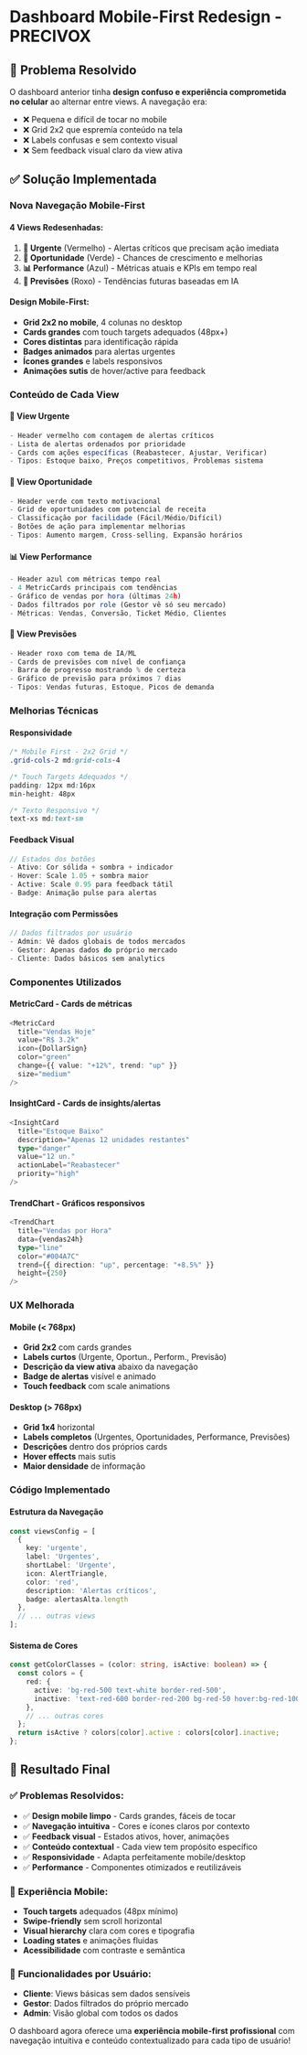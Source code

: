 # Dashboard Mobile-First Redesign - PRECIVOX

## 🎯 Problema Resolvido

O dashboard anterior tinha **design confuso e experiência comprometida no celular** ao alternar entre views. A navegação era:
- ❌ Pequena e difícil de tocar no mobile
- ❌ Grid 2x2 que espremía conteúdo na tela
- ❌ Labels confusas e sem contexto visual
- ❌ Sem feedback visual claro da view ativa

## ✅ Solução Implementada

### **Nova Navegação Mobile-First**

#### **4 Views Redesenhadas:**
1. **🚨 Urgente** (Vermelho) - Alertas críticos que precisam ação imediata
2. **🎯 Oportunidade** (Verde) - Chances de crescimento e melhorias
3. **📊 Performance** (Azul) - Métricas atuais e KPIs em tempo real  
4. **🧠 Previsões** (Roxo) - Tendências futuras baseadas em IA

#### **Design Mobile-First:**
- **Grid 2x2 no mobile**, 4 colunas no desktop
- **Cards grandes** com touch targets adequados (48px+)
- **Cores distintas** para identificação rápida
- **Badges animados** para alertas urgentes
- **Ícones grandes** e labels responsivos
- **Animações sutis** de hover/active para feedback

### **Conteúdo de Cada View**

#### **🚨 View Urgente**
```typescript
- Header vermelho com contagem de alertas críticos
- Lista de alertas ordenados por prioridade
- Cards com ações específicas (Reabastecer, Ajustar, Verificar)
- Tipos: Estoque baixo, Preços competitivos, Problemas sistema
```

#### **🎯 View Oportunidade**  
```typescript
- Header verde com texto motivacional
- Grid de oportunidades com potencial de receita
- Classificação por facilidade (Fácil/Médio/Difícil)
- Botões de ação para implementar melhorias
- Tipos: Aumento margem, Cross-selling, Expansão horários
```

#### **📊 View Performance**
```typescript
- Header azul com métricas tempo real
- 4 MetricCards principais com tendências
- Gráfico de vendas por hora (últimas 24h)
- Dados filtrados por role (Gestor vê só seu mercado)
- Métricas: Vendas, Conversão, Ticket Médio, Clientes
```

#### **🧠 View Previsões**
```typescript
- Header roxo com tema de IA/ML
- Cards de previsões com nível de confiança
- Barra de progresso mostrando % de certeza
- Gráfico de previsão para próximos 7 dias
- Tipos: Vendas futuras, Estoque, Picos de demanda
```

### **Melhorias Técnicas**

#### **Responsividade**
```css
/* Mobile First - 2x2 Grid */
.grid-cols-2 md:grid-cols-4

/* Touch Targets Adequados */
padding: 12px md:16px
min-height: 48px

/* Texto Responsivo */
text-xs md:text-sm
```

#### **Feedback Visual**
```typescript
// Estados dos botões
- Ativo: Cor sólida + sombra + indicador
- Hover: Scale 1.05 + sombra maior  
- Active: Scale 0.95 para feedback tátil
- Badge: Animação pulse para alertas
```

#### **Integração com Permissões**
```typescript
// Dados filtrados por usuário
- Admin: Vê dados globais de todos mercados
- Gestor: Apenas dados do próprio mercado
- Cliente: Dados básicos sem analytics
```

### **Componentes Utilizados**

#### **MetricCard** - Cards de métricas
```typescript
<MetricCard
  title="Vendas Hoje"
  value="R$ 3.2k"
  icon={DollarSign}
  color="green"
  change={{ value: "+12%", trend: "up" }}
  size="medium"
/>
```

#### **InsightCard** - Cards de insights/alertas
```typescript
<InsightCard
  title="Estoque Baixo"
  description="Apenas 12 unidades restantes"
  type="danger"
  value="12 un."
  actionLabel="Reabastecer"
  priority="high"
/>
```

#### **TrendChart** - Gráficos responsivos
```typescript
<TrendChart
  title="Vendas por Hora"
  data={vendas24h}
  type="line"
  color="#004A7C"
  trend={{ direction: "up", percentage: "+8.5%" }}
  height={250}
/>
```

### **UX Melhorada**

#### **Mobile (< 768px)**
- **Grid 2x2** com cards grandes
- **Labels curtos** (Urgente, Oportun., Perform., Previsão)
- **Descrição da view ativa** abaixo da navegação
- **Badge de alertas** visível e animado
- **Touch feedback** com scale animations

#### **Desktop (> 768px)**
- **Grid 1x4** horizontal
- **Labels completos** (Urgentes, Oportunidades, Performance, Previsões)  
- **Descrições** dentro dos próprios cards
- **Hover effects** mais sutis
- **Maior densidade** de informação

### **Código Implementado**

#### **Estrutura da Navegação**
```typescript
const viewsConfig = [
  { 
    key: 'urgente', 
    label: 'Urgentes', 
    shortLabel: 'Urgente',
    icon: AlertTriangle,
    color: 'red',
    description: 'Alertas críticos',
    badge: alertasAlta.length
  },
  // ... outras views
];
```

#### **Sistema de Cores**
```typescript
const getColorClasses = (color: string, isActive: boolean) => {
  const colors = {
    red: {
      active: 'bg-red-500 text-white border-red-500',
      inactive: 'text-red-600 border-red-200 bg-red-50 hover:bg-red-100'
    },
    // ... outras cores
  };
  return isActive ? colors[color].active : colors[color].inactive;
};
```

## 🎉 Resultado Final

### ✅ **Problemas Resolvidos:**
- ✅ **Design mobile limpo** - Cards grandes, fáceis de tocar
- ✅ **Navegação intuitiva** - Cores e ícones claros por contexto
- ✅ **Feedback visual** - Estados ativos, hover, animações
- ✅ **Conteúdo contextual** - Cada view tem propósito específico
- ✅ **Responsividade** - Adapta perfeitamente mobile/desktop
- ✅ **Performance** - Componentes otimizados e reutilizáveis

### 📱 **Experiência Mobile:**
- **Touch targets** adequados (48px mínimo)
- **Swipe-friendly** sem scroll horizontal
- **Visual hierarchy** clara com cores e tipografia
- **Loading states** e animações fluidas
- **Acessibilidade** com contraste e semântica

### 💼 **Funcionalidades por Usuário:**
- **Cliente**: Views básicas sem dados sensíveis
- **Gestor**: Dados filtrados do próprio mercado
- **Admin**: Visão global com todos os dados

O dashboard agora oferece uma **experiência mobile-first profissional** com navegação intuitiva e conteúdo contextualizado para cada tipo de usuário!